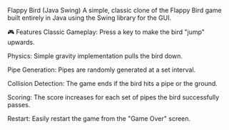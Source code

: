 Flappy Bird (Java Swing)
A simple, classic clone of the Flappy Bird game built entirely in Java using the Swing library for the GUI.



🎮 Features
Classic Gameplay: Press a key to make the bird "jump" upwards.

Physics: Simple gravity implementation pulls the bird down.

Pipe Generation: Pipes are randomly generated at a set interval.

Collision Detection: The game ends if the bird hits a pipe or the ground.

Scoring: The score increases for each set of pipes the bird successfully passes.

Restart: Easily restart the game from the "Game Over" screen.
